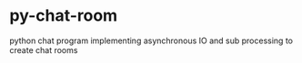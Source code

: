 # py-chat-room
python chat program implementing asynchronous IO and sub processing to create chat rooms
